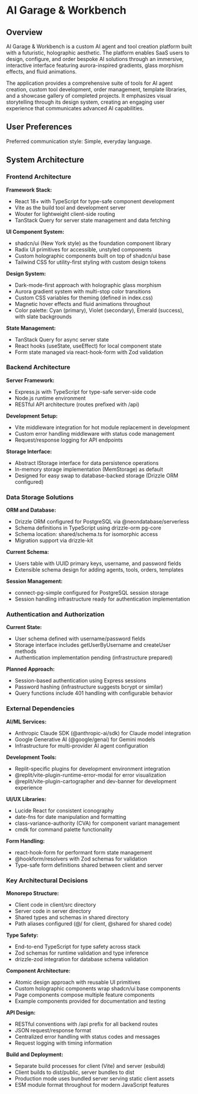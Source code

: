 # AI Garage & Workbench

## Overview

AI Garage & Workbench is a custom AI agent and tool creation platform built with a futuristic, holographic aesthetic. The platform enables SaaS users to design, configure, and order bespoke AI solutions through an immersive, interactive interface featuring aurora-inspired gradients, glass morphism effects, and fluid animations.

The application provides a comprehensive suite of tools for AI agent creation, custom tool development, order management, template libraries, and a showcase gallery of completed projects. It emphasizes visual storytelling through its design system, creating an engaging user experience that communicates advanced AI capabilities.

## User Preferences

Preferred communication style: Simple, everyday language.

## System Architecture

### Frontend Architecture

**Framework Stack:**
- React 18+ with TypeScript for type-safe component development
- Vite as the build tool and development server
- Wouter for lightweight client-side routing
- TanStack Query for server state management and data fetching

**UI Component System:**
- shadcn/ui (New York style) as the foundation component library
- Radix UI primitives for accessible, unstyled components
- Custom holographic components built on top of shadcn/ui base
- Tailwind CSS for utility-first styling with custom design tokens

**Design System:**
- Dark-mode-first approach with holographic glass morphism
- Aurora gradient system with multi-stop color transitions
- Custom CSS variables for theming (defined in index.css)
- Magnetic hover effects and fluid animations throughout
- Color palette: Cyan (primary), Violet (secondary), Emerald (success), with slate backgrounds

**State Management:**
- TanStack Query for async server state
- React hooks (useState, useEffect) for local component state
- Form state managed via react-hook-form with Zod validation

### Backend Architecture

**Server Framework:**
- Express.js with TypeScript for type-safe server-side code
- Node.js runtime environment
- RESTful API architecture (routes prefixed with /api)

**Development Setup:**
- Vite middleware integration for hot module replacement in development
- Custom error handling middleware with status code management
- Request/response logging for API endpoints

**Storage Interface:**
- Abstract IStorage interface for data persistence operations
- In-memory storage implementation (MemStorage) as default
- Designed for easy swap to database-backed storage (Drizzle ORM configured)

### Data Storage Solutions

**ORM and Database:**
- Drizzle ORM configured for PostgreSQL via @neondatabase/serverless
- Schema definitions in TypeScript using drizzle-orm pg-core
- Schema location: shared/schema.ts for isomorphic access
- Migration support via drizzle-kit

**Current Schema:**
- Users table with UUID primary keys, username, and password fields
- Extensible schema design for adding agents, tools, orders, templates

**Session Management:**
- connect-pg-simple configured for PostgreSQL session storage
- Session handling infrastructure ready for authentication implementation

### Authentication and Authorization

**Current State:**
- User schema defined with username/password fields
- Storage interface includes getUserByUsername and createUser methods
- Authentication implementation pending (infrastructure prepared)

**Planned Approach:**
- Session-based authentication using Express sessions
- Password hashing (infrastructure suggests bcrypt or similar)
- Query functions include 401 handling with configurable behavior

### External Dependencies

**AI/ML Services:**
- Anthropic Claude SDK (@anthropic-ai/sdk) for Claude model integration
- Google Generative AI (@google/genai) for Gemini models
- Infrastructure for multi-provider AI agent configuration

**Development Tools:**
- Replit-specific plugins for development environment integration
- @replit/vite-plugin-runtime-error-modal for error visualization
- @replit/vite-plugin-cartographer and dev-banner for development experience

**UI/UX Libraries:**
- Lucide React for consistent iconography
- date-fns for date manipulation and formatting
- class-variance-authority (CVA) for component variant management
- cmdk for command palette functionality

**Form Handling:**
- react-hook-form for performant form state management
- @hookform/resolvers with Zod schemas for validation
- Type-safe form definitions shared between client and server

### Key Architectural Decisions

**Monorepo Structure:**
- Client code in client/src directory
- Server code in server directory
- Shared types and schemas in shared directory
- Path aliases configured (@/ for client, @shared for shared code)

**Type Safety:**
- End-to-end TypeScript for type safety across stack
- Zod schemas for runtime validation and type inference
- drizzle-zod integration for database schema validation

**Component Architecture:**
- Atomic design approach with reusable UI primitives
- Custom holographic components wrap shadcn/ui base components
- Page components compose multiple feature components
- Example components provided for documentation and testing

**API Design:**
- RESTful conventions with /api prefix for all backend routes
- JSON request/response format
- Centralized error handling with status codes and messages
- Request logging with timing information

**Build and Deployment:**
- Separate build processes for client (Vite) and server (esbuild)
- Client builds to dist/public, server bundles to dist
- Production mode uses bundled server serving static client assets
- ESM module format throughout for modern JavaScript features